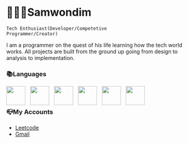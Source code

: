 <h1>👨🏿‍🦱Samwondim</h1>

<code>Tech Enthusiast(Developer/Competetive Programmer/Creator)</code>

I am a programmer on the quest of his life learning how the tech world works. 
All projects are built from the ground up going from design to analysis to implementation.
<h3>📚Languages</h3>
<img align="left" style="padding-right:10px" width="50px" src="https://cdn.jsdelivr.net/gh/devicons/devicon/icons/java/java-original-wordmark.svg" />
<img align="left" style="padding-right:10px" width="50px" src="https://cdn.jsdelivr.net/gh/devicons/devicon/icons/cplusplus/cplusplus-original.svg" />
<img align="left" style="padding-right:10px" width="50px" src="https://cdn.jsdelivr.net/gh/devicons/devicon/icons/html5/html5-original-wordmark.svg" />
<img align="left" style="padding-right:10px" width="50px" src="https://cdn.jsdelivr.net/gh/devicons/devicon/icons/css3/css3-original-wordmark.svg" />
<img align="left" style="padding-right:10px" width="50px" src="https://cdn.jsdelivr.net/gh/devicons/devicon/icons/rust/rust-plain.svg" />
<img align="left" style="padding-right:10px" width="50px" src="https://cdn.jsdelivr.net/gh/devicons/devicon/icons/javascript/javascript-original.svg" />
          
<br>
<br>
<h3>📪My Accounts</h3>
<ul>
          <li>
                    <a href="https://leetcode.com/triviosa">Leetcode</a>          
          </li>
          <li>
                    <a href="https://samwondie@gmail.com">Gmail</a>          
          </li>
</ul>




